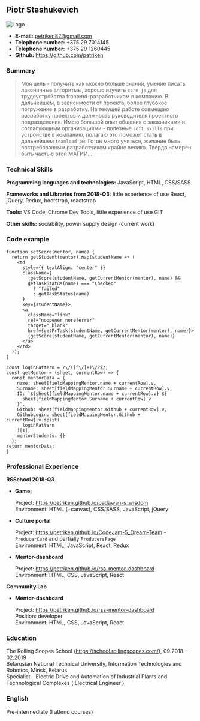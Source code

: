 ## Piotr Stashukevich

![Logo](https://i.ibb.co/r6465gz/photo.jpg)


* **E-mail:** <petriken82@gmail.com>
* **Telephone number:** +375 29 7014145
* **Telephone number:** +375 29 1260445
* **Github:** <https://github.com/petriken>

### Summary

> Моя цель - получить как можно больше знаний, умение писать лаконичные алгоритмы, хорошо изучить `core js` для трудоустройства frontend-разработчиком в компанию. В дальнейшем, в зависимости от проекта, более глубокое погружение в разработку. На текущей работе совмещаю разработку проектов и должность руководителя проектного подразделения. Имею большой опыт общения с заказчиками и согласующими организациями - полезные `soft skills` при устройстве в компанию, полагаю это поможет стать в дальнейшем `teamlead'ом`. Готов много учиться, желание быть востребованным разработчиком крайне велико. Твердо намерен быть частью этой МАГИИ...

### Technical Skills

**Programming languages and technologies:** JavaScript, HTML, CSS/SASS

**Frameworks and Libraries from 2018-Q3:** little experience of use React, jQuery, Redux, bootstrap, reactstrap

**Tools:** VS Code, Chrome Dev Tools, little experience of use GIT 

**Other skills:** sociability, power supply design (current work)

### Code example

```
function setScore(mentor, name) {
  return getStudent(mentor).map(studentName => (
    <td
      style={{ textAlign: "center" }}
      className={
        !getScore(studentName, getCurrentMentor(mentor), name) &&
        getTaskStatus(name) === "Checked"
          ? "failed"
          : getTaskStatus(name)
      }
      key={studentName}>
      <a
        className="link"
        rel="noopener noreferrer"
        target="_blank"
        href={getPrTask(studentName, getCurrentMentor(mentor), name)}>
        {getScore(studentName, getCurrentMentor(mentor), name)}
      </a>
    </td>
  ));
}
```
```
const loginPattern = /\/([^\/]+)\/?$/;
const getMentor = (sheet, currentRow) => {
  const mentorData = {
    name: sheet[fieldMappingMentor.name + currentRow].v,
    Surname: sheet[fieldMappingMentor.Surname + currentRow].v,
    ID: `${sheet[fieldMappingMentor.name + currentRow].v} ${
      sheet[fieldMappingMentor.Surname + currentRow].v
    }`,
    Github: sheet[fieldMappingMentor.Github + currentRow].v,
    GithubLogin: sheet[fieldMappingMentor.Github + currentRow].v.split(
      loginPattern
    )[1],
    mentorStudents: {}
  };
return mentorData;
}
```

### Professional Experience

**RSSchool 2018-Q3**

* **Game:** 

  Project: <https://petriken.github.io/padawan-s_wisdom>  
Environment: HTML (+canvas), CSS/SASS, JavaScript, jQuery

* **Culture portal**

  Project: <https://petriken.github.io/CodeJam-5_Dream-Team> - `ProducerCard` and partially `ProducersPage`  
Environment: HTML, JavaScript, React, Redux

* **Mentor-dashboard**

  Project: <https://petriken.github.io/rss-mentor-dashboard>  
Environment: HTML, CSS, JavaScript, React

**Community Lab**

* **Mentor-dashboard**

  Project: <https://petriken.github.io/rss-mentor-dashboard>  
Position: developer  
Environment: HTML, CSS, JavaScript, React

### Education

The Rolling Scopes School (https://school.rollingscopes.com/), 09.2018 – 02.2019  
Belarusian National Technical University, Information Technologies and Robotics, Minsk, Belarus                                                                             
Specialist – Electric Drive and Automation of Industrial Plants and Technological Complexes ( Electrical Engineer )

### English

Pre-intermediate (I attend courses)
